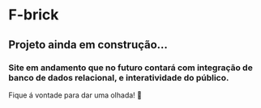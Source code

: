 # F-brick
## Projeto ainda em construção...

### Site em andamento que no futuro contará com integração de banco de dados relacional, e interatividade do público.
Fique á vontade para dar uma olhada! 👋
